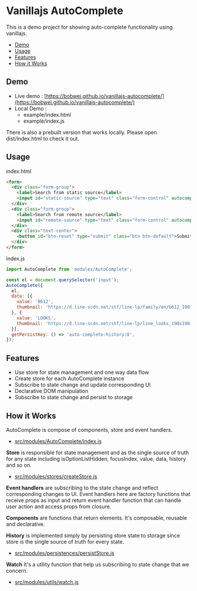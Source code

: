 # Vanillajs AutoComplete

This is a demo project for showing auto-complete functionality using vanillajs.

- [Demo](#demo)
- [Usage](#usage)
- [Features](#features)
- [How it Works](#how-it-works.md)


## Demo

- Live demo : [https://bobwei.github.io/vanillajs-autocomplete/](https://bobwei.github.io/vanillajs-autocomplete/)
- Local Demo :
  - example/index.html
  - example/index.js

There is also a prebuilt version that works locally. Please open dist/index.html to check it out.


## Usage

index.html
```html
<form>
  <div class="form-group">
    <label>Search from static source</label>
    <input id="static-source" type="text" class="form-control" autocomplete="off" placeholder="search" />
  </div>
  <div class="form-group">
    <label>Search from remote source</label>
    <input id="remote-source" type="text" class="form-control" autocomplete="off" placeholder="search" />
  </div>
  <div class="text-center">
    <button id="btn-reset" type="submit" class="btn btn-default">Submit</button>
  </div>
</form>
```

index.js
```js
import AutoComplete from 'modules/AutoComplete';

const el = document.querySelector('input');
AutoComplete({
  el,
  data: [{
    value: 'B612',
    thumbnail: 'https://d.line-scdn.net/stf/line-lp/family/en/b612_190.png',
  }, {
    value: 'LOOKS',
    thumbnail: 'https://d.line-scdn.net/stf/line-lp/line_looks_190x190.png',
  }],
  getPersistKey: () => 'auto-complete:history:0',
});
```


## Features

- Use store for state management and one way data flow
- Create store for each AutoComplete instance
- Subscribe to state change and update corresponding UI
- Declarative DOM manipulation
- Subscribe to state change and persist to storage


## How it Works

AutoComplete is compose of components, store and event handlers.
- [src/modules/AutoComplete/index.js](./src/modules/AutoComplete/index.js)

__Store__ is responsible for state management and as the single source of truth for any state including isOptionListHidden, focusIndex, value, data, history and so on.
- [src/modules/stores/createStore.js](./src/modules/stores/createStore.js)

__Event handlers__ are subscribing to the state change and reflect corresponding changes to UI. Event handlers here are factory functions that receive props as input and return event handler function that can handle user action and access props from closure.

__Components__ are functions that return elements. It's composable, reusable and declarative.

__History__ is implemented simply by persisting store state to storage since store is the single source of truth for every state.
- [src/modules/persistences/persistStore.js](./src/modules/persistences/persistStore.js)

__Watch__ It's a utility function that help us subscribing to state change that we concern.
- [src/modules/utils/watch.js](./src/modules/utils/watch.js)
